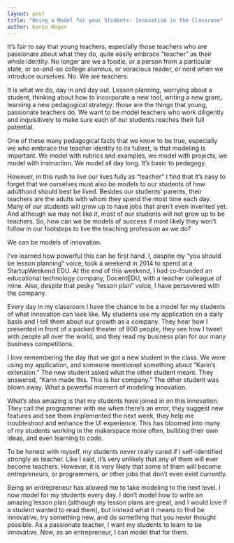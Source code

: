 ```yaml
---
layout: post
title: "Being a Model for your Students: Innovation in the Classroom"
author: Karin Hogen
---
```

It’s fair to say that young teachers, especially those teachers who are passionate about what they do, quite easily embrace “teacher” as their whole identity. No longer are we a foodie, or a person from a particular state, or so-and-so college alumnus, or voracious reader, or nerd when we introduce ourselves. No. We are teachers.

It is what we do, day in and day out. Lesson planning, worrying about a student, thinking about how to incorporate a new tool, writing a new grant, learning a new pedagogical strategy: those are the things that young, passionate teachers do. We want to be model teachers who work diligently and inquisitively to make sure each of our students reaches their full potential.

One of these many pedagogical facts that we know to be true, especially we who embrace the teacher identity to its fullest, is that modeling is important. We model with rubrics and examples, we model with projects, we model with instruction. We model all day long. It’s basic to pedagogy.

However, in this rush to live our lives fully as “teacher” I find that it’s easy to forget that we ourselves must also be models to our students of how adulthood should best be lived. Besides our students’ parents, their teachers are the adults with whom they spend the most time each day.  Many of our students will grow up to have jobs that aren’t even invented yet. And although we may not like it, most of our students will not grow up to be teachers. So, how can we be models of success if most likely they won’t follow in our footsteps to live the teaching profession as we do?

We can be models of innovation.

I’ve learned how powerful this can be first hand. I, despite my “you should be lesson planning” voice, took a weekend in 2014 to spend at a StartupWeekend EDU. At the end of this weekend, I had co-founded an educational technology company, DocentEDU, with a teacher colleague of mine. Also, despite that pesky “lesson plan” voice, I have persevered with the company.

Every day in my classroom I have the chance to be a model for my students of what innovation can look like. My students use my application on a daily basis and I tell them about our growth as a company. They hear how I presented in front of a packed theater of 900 people, they see how I tweet with people all over the world, and they read my business plan for our many business competitions.

I love remembering the day that we got a new student in the class. We were using my application, and someone mentioned something about “Karin’s extension.” The new student asked what the other student meant. They answered, “Karin made this. This is her company.” The other student was blown away. What a powerful moment of modeling innovation.

What’s also amazing is that my students have joined in on this innovation. They call the programmer with me when there’s an error, they suggest new features and see them implemented the next week, they help me troubleshoot and enhance the UI experience. This has bloomed into many of my students working in the makerspace more often, building their own ideas, and even learning to code.

To be honest with myself, my students never really cared if I self-identified strongly as teacher. Like I said, it’s very unlikely that any of them will ever become teachers. However, it is very likely that some of them will become entrepreneurs, or programmers, or other jobs that don’t even exist currently.

Being an entrepreneur has allowed me to take modeling to the next level. I now model for my students every day. I don’t model how to write an amazing lesson plan (although my lesson plans are great, and I would love if a student wanted to read them), but instead what it means to find be innovative, try something new, and do something that you never thought possible. As a passionate teacher, I want my students to learn to be innovative. Now, as an entrepreneur, I can model that for them.

